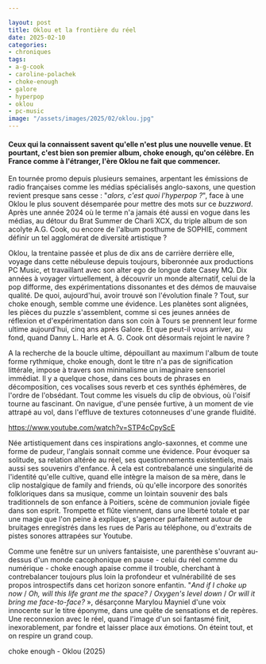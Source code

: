 ```yaml
---

layout: post
title: Oklou et la frontière du réel
date: 2025-02-10
categories:
- chroniques
tags:
- a-g-cook
- caroline-polachek
- choke-enough
- galore
- hyperpop
- oklou
- pc-music
image: "/assets/images/2025/02/oklou.jpg"
---
```


#### Ceux qui la connaissent savent qu'elle n'est plus une nouvelle venue. Et pourtant, c'est bien son premier album, choke enough, qu'on célèbre. En France comme à l'étranger, l'ère Oklou ne fait que commencer.

<!--more-->

En tournée promo depuis plusieurs semaines, arpentant les émissions de radio françaises comme les médias spécialisés anglo-saxons, une question revient presque sans cesse : "_alors, c'est quoi l'hyperpop ?_", face à une Oklou le plus souvent désemparée pour mettre des mots sur ce _buzzword_. Après une année 2024 où le terme n'a jamais été aussi en vogue dans les médias, au détour du Brat Summer de Charli XCX, du triple album de son acolyte A.G. Cook, ou encore de l'album posthume de SOPHIE, comment définir un tel agglomérat de diversité artistique ?

Oklou, la trentaine passée et plus de dix ans de carrière derrière elle, voyage dans cette nébuleuse depuis toujours, biberonnée aux productions PC Music, et travaillant avec son alter ego de longue date Casey MQ. Dix années à voyager virtuellement, à découvrir un monde alternatif, celui de la pop difforme, des expérimentations dissonantes et des démos de mauvaise qualité. De quoi, aujourd'hui, avoir trouvé son l'évolution finale ? Tout, sur choke enough, semble comme une évidence. Les planètes sont alignées, les pièces du puzzle s'assemblent, comme si ces jeunes années de réflexion et d'expérimentation dans son coin à Tours se prennent leur forme ultime aujourd'hui, cinq ans après Galore. Et que peut-il vous arriver, au fond, quand Danny L. Harle et A. G. Cook ont désormais rejoint le navire ?

A la recherche de la boucle ultime, dépouillant au maximum l'album de toute forme rythmique, choke enough, dont le titre n'a pas de signification littérale, impose à travers son minimalisme un imaginaire sensoriel immédiat. Il y a quelque chose, dans ces bouts de phrases en décomposition, ces vocalises sous reverb et ces synthés éphémères, de l'ordre de l'obsédant. Tout comme les visuels du clip de obvious, où l'oisif tourne au fascinant. On navigue, d'une pensée furtive, à un moment de vie attrapé au vol, dans l'effluve de textures cotonneuses d'une grande fluidité.

https://www.youtube.com/watch?v=STP4cCpyScE

Née artistiquement dans ces inspirations anglo-saxonnes, et comme une forme de pudeur, l'anglais sonnait comme une évidence. Pour évoquer sa solitude, sa relation altérée au réel, ses questionnements existentiels, mais aussi ses souvenirs d'enfance. À cela est contrebalancé une singularité de l'identité qu'elle cultive, quand elle intègre la maison de sa mère, dans le clip nostalgique de family and friends, où qu'elle incorpore des sonorités folkloriques dans sa musique, comme un lointain souvenir des bals traditionnels de son enfance à Poitiers, scène de communion joviale figée dans son esprit. Trompette et flûte viennent, dans une liberté totale et par une magie que l'on peine à expliquer, s'agencer parfaitement autour de bruitages enregistrés dans les rues de Paris au téléphone, ou d'extraits de pistes sonores attrapées sur Youtube.

Comme une fenêtre sur un univers fantaisiste, une parenthèse s'ouvrant au-dessus d'un monde cacophonique en pause - celui du réel comme du numérique - choke enough apaise comme il trouble, cherchant à contrebalancer toujours plus loin la profondeur et vulnérabilité de ses propos introspectifs dans cet horizon sonore enfantin. "_And if I choke up now_ / _Oh, will this life grant me the space?_ / _Oxygen's level down_ / _Or will it bring me face-to-face?_ », désarçonne Marylou Mayniel d'une voix innocente sur le titre éponyme, dans une quête de sensations et de repères. Une reconnexion avec le réel, quand l'image d'un soi fantasmé finit, inexorablement, par fondre et laisser place aux émotions. On éteint tout, et on respire un grand coup.

choke enough - Oklou (2025)
